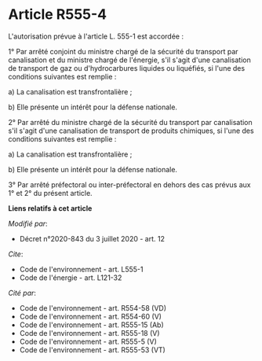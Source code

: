 # Article R555-4

L'autorisation prévue à l'article L. 555-1 est accordée :

1° Par arrêté conjoint du ministre chargé de la sécurité du transport par canalisation et du ministre chargé de l'énergie,
s'il s'agit d'une canalisation de transport de gaz ou d'hydrocarbures liquides ou liquéfiés, si l'une des conditions
suivantes est remplie :

a) La canalisation est transfrontalière ;

b) Elle présente un intérêt pour la défense nationale.

2° Par arrêté du ministre chargé de la sécurité du transport par canalisation s'il s'agit d'une canalisation de transport de
produits chimiques, si l'une des conditions suivantes est remplie :

a) La canalisation est transfrontalière ;

b) Elle présente un intérêt pour la défense nationale.

3° Par arrêté préfectoral ou inter-préfectoral en dehors des cas prévus aux 1° et 2° du présent article.

**Liens relatifs à cet article**

_Modifié par_:

  - Décret n°2020-843 du 3 juillet 2020 - art. 12

_Cite_:

  - Code de l'environnement - art. L555-1
  - Code de l'énergie - art. L121-32

_Cité par_:

  - Code de l'environnement - art. R554-58 (VD)
  - Code de l'environnement - art. R554-60 (V)
  - Code de l'environnement - art. R555-15 (Ab)
  - Code de l'environnement - art. R555-18 (V)
  - Code de l'environnement - art. R555-5 (V)
  - Code de l'environnement - art. R555-53 (VT)
